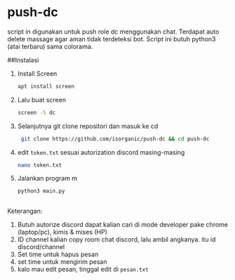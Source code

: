 # push-dc
script in digunakan untuk push role dc menggunakan chat. Terdapat auto delete massage agar aman tidak terdeteksi bot. Script ini butuh python3 (atai terbaru)  sama colorama. 

##Instalasi
1. Install Screen
    ```bash
   apt install screen
2. Lalu buat screen
   ```bash
   screen -S dc
3. Selanjutnya git clone repositori dan masuk ke cd
   ```bash
    git clone https://github.com/isorganic/push-dc && cd push-dc
4. edit ```token.txt``` sesuai autorization discord masing-masing
   ```bash
   nano token.txt
6. Jalankan program m
   ```bash
   python3 main.py
  
Keterangan:
1. Butuh autorize discord dapat kalian cari di mode developer pake chrome (laptop/pc), kimis & mises (HP)
2. ID channel kalian copy room chat discord, lalu ambil angkanya. itu id discord/channel
3. Set time untuk hapus pesan
4. set time untuk mengirim pesan
5. kalo mau edit pesan, tinggal edit di ```pesan.txt```
